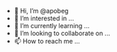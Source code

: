 - 👋 Hi, I’m @apobeg
- 👀 I’m interested in ...
- 🌱 I’m currently learning ...
- 💞️ I’m looking to collaborate on ...
- 📫 How to reach me ...

<!---
apobeg/apobeg is a ✨ special ✨ repository because its `README.md` (this file) appears on your GitHub profile.
You can click the Preview link to take a look at your changes.
--->

